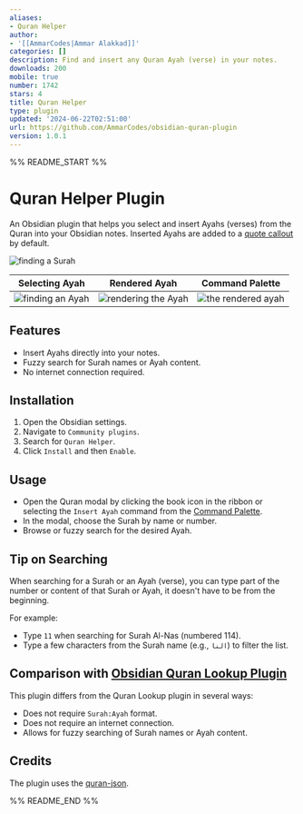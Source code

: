 ```yaml
---
aliases:
- Quran Helper
author:
- '[[AmmarCodes|Ammar Alakkad]]'
categories: []
description: Find and insert any Quran Ayah (verse) in your notes.
downloads: 200
mobile: true
number: 1742
stars: 4
title: Quran Helper
type: plugin
updated: '2024-06-22T02:51:00'
url: https://github.com/AmmarCodes/obsidian-quran-plugin
version: 1.0.1
---
```


%% README_START %%

# Quran Helper Plugin

An Obsidian plugin that helps you select and insert Ayahs (verses) from the Quran into your Obsidian notes. Inserted Ayahs are added to a [quote callout](https://help.obsidian.md/Editing+and+formatting/Callouts) by default.

![finding a Surah](https://raw.githubusercontent.com/AmmarCodes/obsidian-quran-plugin/HEAD/assets/screenshots/surah.png)

| Selecting Ayah                                    | Rendered Ayah                                            | Command Palette                                                |
| ------------------------------------------------- | -------------------------------------------------------- | -------------------------------------------------------------- |
| ![finding an Ayah](https://raw.githubusercontent.com/AmmarCodes/obsidian-quran-plugin/HEAD/assets/screenshots/ayah.png) | ![rendering the Ayah](https://raw.githubusercontent.com/AmmarCodes/obsidian-quran-plugin/HEAD/assets/screenshots/rendered.png) | ![the rendered ayah](https://raw.githubusercontent.com/AmmarCodes/obsidian-quran-plugin/HEAD/assets/screenshots/command-palette.png) |

## Features

-   Insert Ayahs directly into your notes.
-   Fuzzy search for Surah names or Ayah content.
-   No internet connection required.

## Installation

1. Open the Obsidian settings.
2. Navigate to `Community plugins`.
3. Search for `Quran Helper`.
4. Click `Install` and then `Enable`.

## Usage

-   Open the Quran modal by clicking the book icon in the ribbon or selecting the `Insert Ayah` command from the [Command Palette](https://help.obsidian.md/Plugins/Command+palette).
-   In the modal, choose the Surah by name or number.
-   Browse or fuzzy search for the desired Ayah.

## Tip on Searching

When searching for a Surah or an Ayah (verse), you can type part of the number or content of that Surah or Ayah, it doesn't have to be from the beginning.

For example:

-   Type `11` when searching for Surah Al-Nas (numbered 114).
-   Type a few characters from the Surah name (e.g., `النا`) to filter the list.

## Comparison with [Obsidian Quran Lookup Plugin](https://github.com/abuibrahim2/quranlookup)

This plugin differs from the Quran Lookup plugin in several ways:

-   Does not require `Surah:Ayah` format.
-   Does not require an internet connection.
-   Allows for fuzzy searching of Surah names or Ayah content.

## Credits

The plugin uses the [quran-json](https://github.com/risan/quran-json).


%% README_END %%